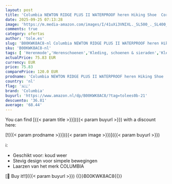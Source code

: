 ```yaml
---
layout: post
title: 'Columbia NEWTON RIDGE PLUS II WATERPROOF heren Hiking Shoe  Cordovan  Squash  43.5 EU'
date: 2025-09-25 07:13:28
image: 'https://m.media-amazon.com/images/I/41uXi3VNIXL._SL500_._SL400_.jpg'
comments: true
category: ofertas
author: 'tole.es'
slug: 'B00KWK8AC8-nl Columbia NEWTON RIDGE PLUS II WATERPROOF heren Hiking Shoe...'
sku: 'B00KWK8AC8-nl'
tags: [ 'Herenmode','Herenschoenen','Kleding, schoenen & sieraden','Kleding, schoenen en sieraden','Trainings- & outdoorschoenen heren','Trekking- & hikinglaarzen heren','Trekking- & hikingschoeisel heren','columbia','🇳🇱', ]
actualPrice: 75.83 EUR
currency: EUR
price: 75.83
comparePrice: 120.0 EUR
prodname: 'Columbia NEWTON RIDGE PLUS II WATERPROOF heren Hiking Shoe  Cordovan  Squash  43.5 EU'
country: 'nl'
flag: '🇳🇱'
brand: 'Columbia'
buyurl: 'https://www.amazon.nl/dp/B00KWK8AC8/?tag=tolees0b-21'
descuento: '36.81'
average: '68.44'
---
```


You can find [{{< param title >}}]({{< param buyurl >}}) with a discount here:

[![{{< param prodname >}}]({{< param image >}})]({{< param buyurl >}})

ℹ️:

- Geschikt voor: koud weer
- Stevig design voor simpele bewegingen
- Laarzen van het merk COLUMBIA

[🛒 Buy it!!]({{< param buyurl >}})
{{<world>}}B00KWK8AC8{{</world>}}
